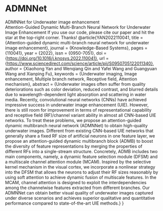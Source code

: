 # ADMNNet
ADMNNet for Underwater image enhancement  
Attention-Guided Dynamic Multi-Branch Neural Network for Underwater Image Enhancement
If you use our code, please cite our paper and hit the star at the top-right corner. Thanks!
@article{YAN2022110041,
title = {Attention-guided dynamic multi-branch neural network for underwater image enhancement},
journal = {Knowledge-Based Systems},
pages = {110041},
year = {2022},
issn = {0950-7051},
doi = {https://doi.org/10.1016/j.knosys.2022.110041},
url = {https://www.sciencedirect.com/science/article/pii/S0950705122011340},
author = {Xiaohong Yan and Wenqiang Qin and Yafei Wang and Guangyuan Wang and Xianping Fu},
keywords = {Underwater imaging, Image enhancement, Multiple branch network, Receptive field, Attention mechanism},
abstract = {Underwater images often suffer from quality deteriorations such as color deviation, reduced contrast, and blurred details due to wavelength-dependent light absorption and scattering in water media. Recently, convolutional neural networks (CNNs) have achieved impressive success in underwater image enhancement (UIE). However, there is still room for improvement in terms of representational capability and receptive field (RF)/channel variant ability in almost all CNN-based UIE networks. To treat these problems, we propose an attention-guided dynamic multibranch neural network (ADMNNet) to obtain high-quality underwater images. Different from existing CNN-based UIE networks that generally share a fixed RF size of artificial neurons in one feature layer, we propose an attention-guided dynamic multibranch block (ADMB) to boost the diversity of feature representations by merging the properties of different RFs into a single-stream structure. Concretely, ADMB includes two main components, namely, a dynamic feature selection module (DFSM) and a multiscale channel attention module (MCAM). Inspired by the selective kernel mechanism in the visual cortex, we incorporate a nonlinear strategy into the DFSM that allows the neurons to adjust their RF sizes reasonably by using soft attention to achieve dynamic fusion of multiscale features. In the MCAM, channel attention is designed to exploit the interdependencies among the channelwise features extracted from different branches. Our ADMNNet can obtain better visual quality of underwater images captured under diverse scenarios and achieves superior qualitative and quantitative performance compared to state-of-the-art UIE methods.}
}
